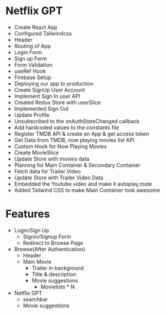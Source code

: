 # Netflix GPT
 - Create React App
 - Configured Tailwindcss
 - Header
 - Routing of App
 - Login Form
 - Sign up Form
 - Form Validation
 - useRef Hook
 - Firebase Setup
 - Deploying our app to production
 - Create SignUp User Account
 - Implement Sign In user API
 - Created Redux Store with userSlice
 - Implemented Sign Out
 - Update Profile
 - Unsubscribed to the onAuthStateChanged callback
 - Add hardcoded values to the constants file
 - Register TMDB API & create an App & get access token
 - Get Data from TMDB, now playing movies list API
 - Custom Hook for Now Playing Movies
 - Create MovieSlice
 - Update Store with movies data
 - Planning for Main Container & Secondary Container
 - Fetch data for Trailer Video
 - Update Store with Trailer Video Data
 - Embedded the Youtube video and make it autoplay,mute
 - Added Tailwind CSS to make Main Container look awesome

# Features
 - Login/Sign Up
   - Signin/Signup Form
   - Redirect to Browse Page
 - Browse(After Authentication)
   - Header
   - Main Movie
     - Trailer in background
     - Title & description
     - Movie suggestions
       - Movielists * N
 - Netflix GPT
   - searchbar
   - Movie suggestions